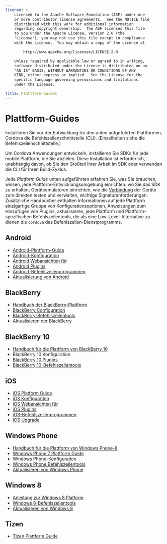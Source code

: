 ```yaml
---
license: >
    Licensed to the Apache Software Foundation (ASF) under one
    or more contributor license agreements.  See the NOTICE file
    distributed with this work for additional information
    regarding copyright ownership.  The ASF licenses this file
    to you under the Apache License, Version 2.0 (the
    "License"); you may not use this file except in compliance
    with the License.  You may obtain a copy of the License at

        http://www.apache.org/licenses/LICENSE-2.0

    Unless required by applicable law or agreed to in writing,
    software distributed under the License is distributed on an
    "AS IS" BASIS, WITHOUT WARRANTIES OR CONDITIONS OF ANY
    KIND, either express or implied.  See the License for the
    specific language governing permissions and limitations
    under the License.

title: Plattform-Guides
---
```


# Plattform-Guides

Installieren Sie vor der Entwicklung für den unten aufgeführten Plattformen, Cordova die Befehlszeilenschnittstelle (CLI). (Einzelheiten siehe die Befehlszeilenschnittstelle.)

Um Cordova Anwendungen entwickeln, installieren Sie SDKs für jede mobile Plattform, die Sie abzielen. Diese Installation ist erforderlich, unabhängig davon, ob Sie den Großteil Ihrer Arbeit im SDK oder verwenden die CLI für Ihren Build-Zyklus.

Jede *Platform Guide* unten aufgeführten erfahren Sie, was Sie brauchen, wissen, jede Plattform-Entwicklungsumgebung einrichten: wo Sie das SDK zu erhalten, Geräteemulatoren einrichten, wie die [Verbindung](../../cordova/connection/connection.html) der Geräte zum direkten testen und verwalten, wichtige Signaturanforderungen. Zusätzliche Handbücher enthalten Informationen auf jede Plattform einzigartige Gruppe von Konfigurationsoptionen, Anweisungen zum Hinzufügen von Plugins, aktualisieren, jede Plattform und Plattform-spezifischen Befehlszeilentools, die als eine Low-Level-Alternative zu dienen die `cordova` des Befehlszeilen-Dienstprogramms.

## Android

*   [Android-Plattform-Guide](android/index.html)
*   [Android-Konfiguration](android/config.html)
*   [Android Webansichten für](android/webview.html)
*   [Android Plugins](android/plugin.html)
*   [Android-Befehlszeilenprogrammen](android/tools.html)
*   [Aktualisierung von Android](android/upgrading.html)

## BlackBerry

*   [Handbuch der BlackBerry-Plattform](blackberry/index.html)
*   [BlackBerry Configuration](blackberry10/config.html)
*   [BlackBerry-Befehlszeilentools](blackberry/tools.html)
*   [Aktualisieren der BlackBerry](blackberry10/upgrading.html)

## BlackBerry 10

*   [Handbuch für die Plattform von BlackBerry 10](blackberry10/index.html)
*   BlackBerry 10 Konfiguration
*   [BlackBerry 10 Plugins](blackberry10/plugin.html)
*   [BlackBerry 10-Befehlszeilentools](blackberry10/tools.html)

## iOS

*   [iOS Platform Guide](ios/index.html)
*   [iOS Konfiguration](ios/config.html)
*   [iOS Webansichten für](ios/webview.html)
*   [iOS Plugins](ios/plugin.html)
*   [iOS-Befehlszeilenprogrammen](ios/tools.html)
*   [IOS Upgrade](ios/upgrading.html)

## Windows Phone

*   [Handbuch für die Plattform von Windows Phone-8](wp8/index.html)
*   [Windows Phone 7 Plattform Guide](wp7/index.html)
*   Windows Phone-Konfiguration
*   [Windows Phone Befehlszeilentools](wp8/tools.html)
*   [Aktualisieren von Windows Phone](wp8/upgrading.html)

## Windows 8

*   [Anleitung zur Windows 8 Platform](win8/index.html)
*   [Windows 8-Befehlszeilentools](win8/tools.html)
*   [Aktualisieren von Windows 8](win8/upgrading.html)

## Tizen

*   [Tizen Plattform Guide](tizen/index.html)
